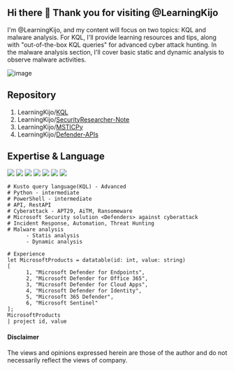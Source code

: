 ## Hi there 👋 Thank you for visiting @LearningKijo
I'm @LearningKijo, and my content will focus on two topics: KQL and malware analysis. For KQL, I'll provide learning resources and tips, along with "out-of-the-box KQL queries" for advanced cyber attack hunting. In the malware analysis section, I'll cover basic static and dynamic analysis to observe malware activities.

![image](https://github.com/LearningKijo/LearningKijo/assets/120234772/df7d6a2f-3f96-478a-9caf-e59be4ca278f)



## Repository
1. LearningKijo/[KQL](https://github.com/LearningKijo/KQL)
2. LearningKijo/[SecurityResearcher-Note](https://github.com/LearningKijo/SecurityResearcher-Note)
3. LearningKijo/[MSTICPy](https://github.com/LearningKijo/MSTICPy)
4. LearningKijo/[Defender-APIs](https://github.com/LearningKijo/Defender-APIs)

## Expertise & Language
<a href="https://www.linkedin.com/in/kijo-niimura/"><img src="https://img.shields.io/badge/-Linkedin-0077B5.svg?logo=linkedin&style=popout"></a>
<a href="https://learn.microsoft.com/en-us/azure/data-explorer/kusto/query/"><img src="https://img.shields.io/badge/Azure-KQL-00B2FF.svg?logo=microsoftazure&style=popout"></a>
<a href="https://learn.microsoft.com/en-us/azure/data-explorer/kusto/query/"><img src="https://img.shields.io/badge/Azure%20Data%20Explorer-%230078D4.svg?&style=popout&logo=azure%20data%20explorer&logoColor=white"/></a>
<img src="https://img.shields.io/badge/M365D-APIs-142787.svg?logo=microsoft&style=popout"> <img src="https://img.shields.io/badge/MDE-APIs-142783.svg?logo=microsoft&style=popout"> <img src="https://img.shields.io/badge/PowerShell-%235391FE.svg?&style=popout&logo=powershell&logoColor=white" /> <img src="https://img.shields.io/badge/-Python-FFFFFF.svg?logo=python&style=popout"> <br>

```kql
# Kusto query language(KQL) - Advanced 
# Python - intermediate
# PowerShell - intermediate
# API, RestAPI
# Cyberattack - APT29, AiTM, Ransomeware
# Microsoft Security solution <Defenders> against cyberattack
# Incident Response, Automation, Threat Hunting
# Malware analysis
      - Statis analysis
      - Dynamic analysis
      
# Experience
let MicrosoftProducts = datatable(id: int, value: string)
[
      1, "Microsoft Defender for Endpoints", 
      2, "Microsoft Defender for Office 365", 
      3, "Microsoft Defender for Cloud Apps", 
      4, "Microsoft Defender for Identity", 
      5, "Microsoft 365 Defender", 
      6, "Microsoft Sentinel"
];
MicrosoftProducts
| project id, value
```



#### Disclaimer 
The views and opinions expressed herein are those of the author and do not necessarily reflect the views of company.
